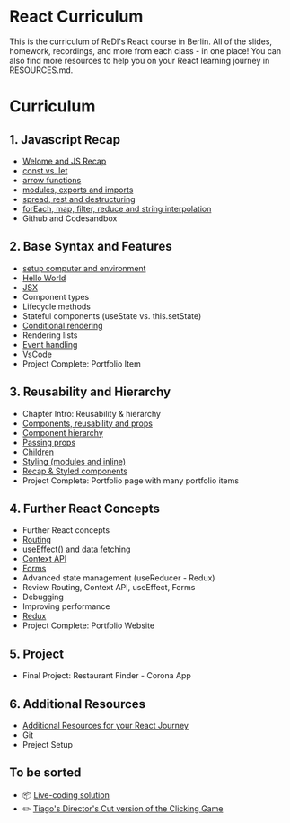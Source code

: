 # React Curriculum 

This is the curriculum of ReDI's React course in Berlin. 
All of the slides, homework, recordings, and more from each class - in one place!
You can also find more resources to help you on your React learning journey in RESOURCES.md.


# Curriculum

## 1. Javascript Recap
- [Welome and JS Recap](https://github.com/ReDI-School/react-course-berlin/blob/main/A00-welcome-js-recap.md)
- [const vs. let](https://github.com/ReDI-School/react-course-berlin/blob/main/A01-const-vs-let.md)
- [arrow functions](https://github.com/ReDI-School/react-course-berlin/blob/main/A01-arrow-functions.md)
- [modules, exports and imports](https://github.com/ReDI-School/react-course-berlin/blob/main/A03-modules-exports-and-imports.md)
- [spread, rest and destructuring](https://github.com/ReDI-School/react-course-berlin/blob/main/A04-spread-rest-operator.md)
- [forEach, map, filter, reduce and string interpolation](https://github.com/ReDI-School/react-course-berlin/blob/main/A05-forEach-map-filter-reduce-string-interpolation.md)
- Github and Codesandbox


## 2. Base Syntax and Features
- [setup computer and environment](https://github.com/ReDI-School/react-course-berlin/blob/main/B01-setup-computer-environment.md)
- [Hello World](https://github.com/ReDI-School/react-course-berlin/blob/main/B02-hello-world.md)
- [JSX](https://github.com/ReDI-School/react-course-berlin/blob/main/B03-jsx.md)
- Component types
- Lifecycle methods
- Stateful components (useState vs. this.setState)
- [Conditional rendering](https://github.com/ReDI-School/react-course-berlin/blob/main/B07-conditional-rendering.md)
- Rendering lists
- [Event handling](https://github.com/ReDI-School/react-course-berlin/blob/main/B09-event-handling.md)
- VsCode
- Project Complete: Portfolio Item

## 3. Reusability and Hierarchy
- Chapter Intro: Reusability & hierarchy
- [Components, reusability and props](https://github.com/ReDI-School/react-course-berlin/blob/main/C01-components-reusability-props.md)
- [Component hierarchy](https://github.com/ReDI-School/react-course-berlin/blob/main/C02-component-hierarchy.md)
- [Passing props](https://github.com/ReDI-School/react-course-berlin/blob/main/C03-passing-props.md)
- [Children](https://github.com/ReDI-School/react-course-berlin/blob/main/C03-children.md)
- [Styling (modules and inline)](https://github.com/ReDI-School/react-course-berlin/blob/main/C04-styling.md)
- [Recap & Styled components](https://github.com/ReDI-School/react-course-berlin/blob/main/C04-styled-components.md)
- Project Complete: Portfolio page with many portfolio items

## 4. Further React Concepts
- Further React concepts
- [Routing](https://github.com/ReDI-School/react-course-berlin/blob/main/D01-routing.md)
- [useEffect() and data fetching](https://github.com/ReDI-School/react-course-berlin/blob/main/D02-useffect-and-data-fetching.md)
- [Context API](https://github.com/ReDI-School/react-course-berlin/blob/main/D03-context-api.md)
- [Forms](https://github.com/ReDI-School/react-course-berlin/blob/main/D04-forms.md)
- Advanced state management (useReducer - Redux)
- Review Routing, Context API, useEffect, Forms
- Debugging
- Improving performance
- [Redux](https://github.com/ReDI-School/react-course-berlin/blob/main/D09-redux.md)
- Project Complete: Portfolio Website

## 5. Project
- Final Project: Restaurant Finder - Corona App

## 6. Additional Resources
- [Additional Resources for your React Journey](https://github.com/ReDI-School/react-course-berlin/blob/main/resources.md)
- Git
- Preject Setup

## To be sorted
- 📦 [Live-coding solution](https://codesandbox.io/s/cool-clicking-game-exercise-forked-fj1g3)
- ✏️ [Tiago's Director's Cut version of the Clicking Game](https://codesandbox.io/s/cool-clicking-game-exercise-directors-cut-rifp0)
